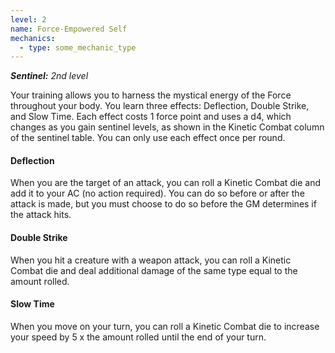 ```yaml
---
level: 2
name: Force-Empowered Self
mechanics:
  - type: some_mechanic_type
---
```

_**Sentinel:** 2nd level_
Your training allows you to harness the mystical energy of the Force throughout your body. You learn three effects: Deflection, Double Strike, and Slow Time. Each effect costs 1 force point and uses a d4, which changes as you gain sentinel levels, as shown in the Kinetic Combat column of the sentinel table. You can only use each effect once per round.
#### Deflection
When you are the target of an attack, you can roll a Kinetic Combat die and add it to your AC (no action required). You can do so before or after the attack is made, but you must choose to do so before the GM determines if the attack hits.
#### Double Strike
When you hit a creature with a weapon attack, you can roll a Kinetic Combat die and deal additional damage of the same type equal to the amount rolled.
#### Slow Time
When you move on your turn, you can roll a Kinetic Combat die to increase your speed by 5 x the amount rolled until the end of your turn.
